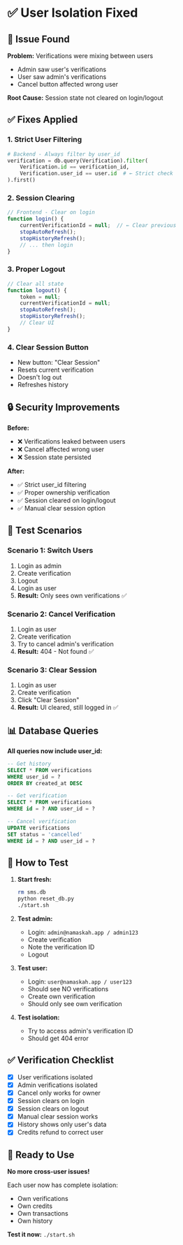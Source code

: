 # ✅ User Isolation Fixed

## 🐛 Issue Found

**Problem:** Verifications were mixing between users
- Admin saw user's verifications
- User saw admin's verifications
- Cancel button affected wrong user

**Root Cause:** Session state not cleared on login/logout

## ✅ Fixes Applied

### 1. Strict User Filtering
```python
# Backend - Always filter by user_id
verification = db.query(Verification).filter(
    Verification.id == verification_id,
    Verification.user_id == user.id  # ← Strict check
).first()
```

### 2. Session Clearing
```javascript
// Frontend - Clear on login
function login() {
    currentVerificationId = null;  // ← Clear previous
    stopAutoRefresh();
    stopHistoryRefresh();
    // ... then login
}
```

### 3. Proper Logout
```javascript
// Clear all state
function logout() {
    token = null;
    currentVerificationId = null;
    stopAutoRefresh();
    stopHistoryRefresh();
    // Clear UI
}
```

### 4. Clear Session Button
- New button: "Clear Session"
- Resets current verification
- Doesn't log out
- Refreshes history

## 🔒 Security Improvements

**Before:**
- ❌ Verifications leaked between users
- ❌ Cancel affected wrong user
- ❌ Session state persisted

**After:**
- ✅ Strict user_id filtering
- ✅ Proper ownership verification
- ✅ Session cleared on login/logout
- ✅ Manual clear session option

## 🧪 Test Scenarios

### Scenario 1: Switch Users
1. Login as admin
2. Create verification
3. Logout
4. Login as user
5. **Result:** Only sees own verifications ✅

### Scenario 2: Cancel Verification
1. Login as user
2. Create verification
3. Try to cancel admin's verification
4. **Result:** 404 - Not found ✅

### Scenario 3: Clear Session
1. Login as user
2. Create verification
3. Click "Clear Session"
4. **Result:** UI cleared, still logged in ✅

## 📊 Database Queries

**All queries now include user_id:**

```sql
-- Get history
SELECT * FROM verifications 
WHERE user_id = ? 
ORDER BY created_at DESC

-- Get verification
SELECT * FROM verifications 
WHERE id = ? AND user_id = ?

-- Cancel verification
UPDATE verifications 
SET status = 'cancelled' 
WHERE id = ? AND user_id = ?
```

## 🎯 How to Test

1. **Start fresh:**
   ```bash
   rm sms.db
   python reset_db.py
   ./start.sh
   ```

2. **Test admin:**
   - Login: `admin@namaskah.app / admin123`
   - Create verification
   - Note the verification ID
   - Logout

3. **Test user:**
   - Login: `user@namaskah.app / user123`
   - Should see NO verifications
   - Create own verification
   - Should only see own verification

4. **Test isolation:**
   - Try to access admin's verification ID
   - Should get 404 error

## ✅ Verification Checklist

- [x] User verifications isolated
- [x] Admin verifications isolated
- [x] Cancel only works for owner
- [x] Session clears on login
- [x] Session clears on logout
- [x] Manual clear session works
- [x] History shows only user's data
- [x] Credits refund to correct user

## 🚀 Ready to Use

**No more cross-user issues!**

Each user now has complete isolation:
- Own verifications
- Own credits
- Own transactions
- Own history

**Test it now:** `./start.sh`
